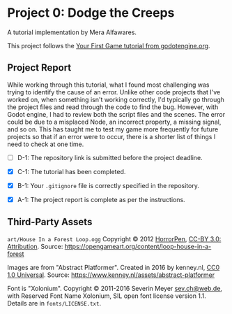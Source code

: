 # Project 0: Dodge the Creeps
A tutorial implementation by Mera Alfawares.

This project follows the [Your First Game tutorial from
godotengine.org](https://docs.godotengine.org/en/stable/getting_started/step_by_step/your_first_game.html).

## Project Report
While working through this tutorial, what I found most challenging was trying to identify the cause of an error. Unlike other code projects that I've worked on, when something isn't working correctly, I'd typically go through the project files and read through the code to find the bug. However, with Godot engine, I had to review both the script files and the scenes. The error could be due to a misplaced Node, an incorrect property, a missing signal, and so on. This has taught me to test my game more frequently for future projects so that if an error were to occur, there is a shorter list of things I need to check at one time. 

- [ ] D-1: The repository link is submitted before the project deadline.
- [X] C-1: The tutorial has been completed.
- [X] B-1: Your <code>.gitignore</code> file is correctly specified in the repository.
- [X] A-1: The project report is complete as per the instructions.


## Third-Party Assets

`art/House In a Forest Loop.ogg` Copyright &copy; 2012
[HorrorPen](https://opengameart.org/users/horrorpen), [CC-BY 3.0:
Attribution](http://creativecommons.org/licenses/by/3.0/). Source:
https://opengameart.org/content/loop-house-in-a-forest

Images are from "Abstract Platformer". Created in 2016 by kenney.nl,
[CC0 1.0 Universal](http://creativecommons.org/publicdomain/zero/1.0/). Source:
https://www.kenney.nl/assets/abstract-platformer

Font is "Xolonium". Copyright &copy; 2011-2016 Severin Meyer
<sev.ch@web.de>, with Reserved Font Name Xolonium, SIL open font license
version 1.1. Details are in `fonts/LICENSE.txt`.

